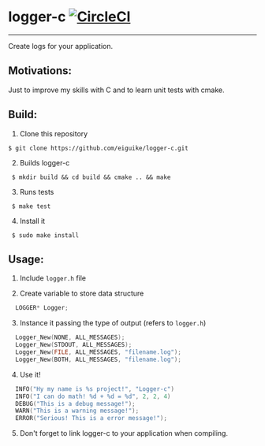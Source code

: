 # logger-c [![CircleCI](https://circleci.com/gh/eiguike/logger-c.svg?style=svg)](https://circleci.com/gh/eiguike/logger-c)
---

Create logs for your application.

## Motivations:
Just to improve my skills with C and to learn unit tests with cmake.


## Build:

1. Clone this repository
```
$ git clone https://github.com/eiguike/logger-c.git
```
2. Builds logger-c 
```
 $ mkdir build && cd build && cmake .. && make
```
3. Runs tests
```
 $ make test
```
4. Install it
```
 $ sudo make install
```

## Usage:
1. Include `logger.h` file

2. Create variable to store data structure
```c
  LOGGER* Logger;
```

3. Instance it passing the type of output (refers to `logger.h`)
```c
  Logger_New(NONE, ALL_MESSAGES); 
  Logger_New(STDOUT, ALL_MESSAGES); 
  Logger_New(FILE, ALL_MESSAGES, "filename.log"); 
  Logger_New(BOTH, ALL_MESSAGES, "filename.log"); 
```

4. Use it!
```c
  INFO("Hy my name is %s project!", "Logger-c")
  INFO("I can do math! %d + %d = %d", 2, 2, 4)
  DEBUG("This is a debug message!");
  WARN("This is a warning message!");
  ERROR("Serious! This is a error message!");
```

5. Don't forget to link logger-c to your application when compiling.
